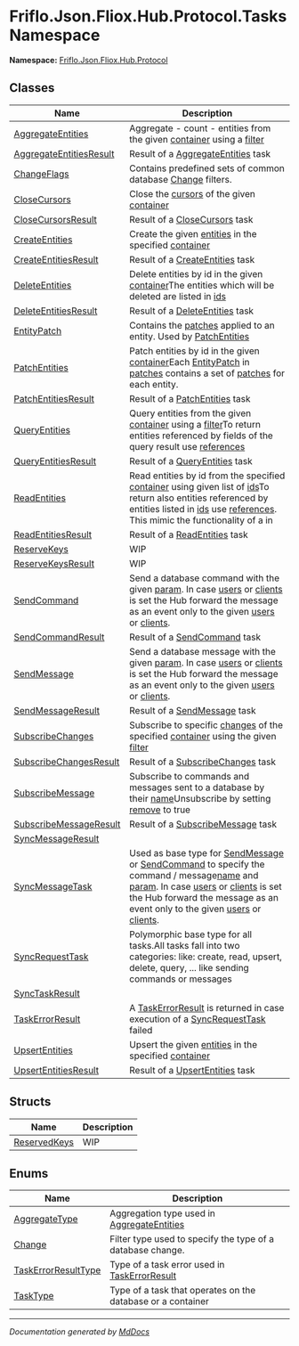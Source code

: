 ﻿<!--  
  <auto-generated>   
    The contents of this file were generated by a tool.  
    Changes to this file may be list if the file is regenerated  
  </auto-generated>   
-->

# Friflo.Json.Fliox.Hub.Protocol.Tasks Namespace

**Namespace:** [Friflo.Json.Fliox.Hub.Protocol](../index.md)  

## Classes

| Name                                                        | Description                                                                                                                                                                                                                                                                                                                                                                                                                                                                         |
| ----------------------------------------------------------- | ----------------------------------------------------------------------------------------------------------------------------------------------------------------------------------------------------------------------------------------------------------------------------------------------------------------------------------------------------------------------------------------------------------------------------------------------------------------------------------- |
| [AggregateEntities](AggregateEntities/index.md)             | Aggregate \- count \- entities from the given [container](AggregateEntities/fields/container.md) using a [filter](AggregateEntities/fields/filter.md)                                                                                                                                                                                                                                                                                                                               |
| [AggregateEntitiesResult](AggregateEntitiesResult/index.md) | Result of a [AggregateEntities](AggregateEntities/index.md) task                                                                                                                                                                                                                                                                                                                                                                                                                    |
| [ChangeFlags](ChangeFlags/index.md)                         | Contains predefined sets of common database [Change](Change/index.md) filters.                                                                                                                                                                                                                                                                                                                                                                                                      |
| [CloseCursors](CloseCursors/index.md)                       | Close the [cursors](CloseCursors/fields/cursors.md) of the given [container](CloseCursors/fields/container.md)                                                                                                                                                                                                                                                                                                                                                                      |
| [CloseCursorsResult](CloseCursorsResult/index.md)           | Result of a [CloseCursors](CloseCursors/index.md) task                                                                                                                                                                                                                                                                                                                                                                                                                              |
| [CreateEntities](CreateEntities/index.md)                   | Create the given [entities](CreateEntities/fields/entities.md) in the specified [container](CreateEntities/fields/container.md)                                                                                                                                                                                                                                                                                                                                                     |
| [CreateEntitiesResult](CreateEntitiesResult/index.md)       | Result of a [CreateEntities](CreateEntities/index.md) task                                                                                                                                                                                                                                                                                                                                                                                                                          |
| [DeleteEntities](DeleteEntities/index.md)                   | Delete entities by id in the given [container](DeleteEntities/fields/container.md)The entities which will be deleted are listed in [ids](DeleteEntities/fields/ids.md)                                                                                                                                                                                                                                                                                                              |
| [DeleteEntitiesResult](DeleteEntitiesResult/index.md)       | Result of a [DeleteEntities](DeleteEntities/index.md) task                                                                                                                                                                                                                                                                                                                                                                                                                          |
| [EntityPatch](EntityPatch/index.md)                         | Contains the [patches](EntityPatch/fields/patches.md) applied to an entity. Used by [PatchEntities](PatchEntities/index.md)                                                                                                                                                                                                                                                                                                                                                         |
| [PatchEntities](PatchEntities/index.md)                     | Patch entities by id in the given [container](PatchEntities/fields/container.md)Each [EntityPatch](EntityPatch/index.md) in [patches](PatchEntities/fields/patches.md) contains a set of [patches](PatchEntities/fields/patches.md) for each entity.                                                                                                                                                                                                                                |
| [PatchEntitiesResult](PatchEntitiesResult/index.md)         | Result of a [PatchEntities](PatchEntities/index.md) task                                                                                                                                                                                                                                                                                                                                                                                                                            |
| [QueryEntities](QueryEntities/index.md)                     | Query entities from the given [container](QueryEntities/fields/container.md) using a [filter](QueryEntities/fields/filter.md)To return entities referenced by fields of the query result use [references](QueryEntities/fields/references.md)                                                                                                                                                                                                                                       |
| [QueryEntitiesResult](QueryEntitiesResult/index.md)         | Result of a [QueryEntities](QueryEntities/index.md) task                                                                                                                                                                                                                                                                                                                                                                                                                            |
| [ReadEntities](ReadEntities/index.md)                       | Read entities by id from the specified [container](ReadEntities/fields/container.md) using given list of [ids](ReadEntities/fields/ids.md)To return also entities referenced by entities listed in [ids](ReadEntities/fields/ids.md) use [references](ReadEntities/fields/references.md). This mimic the functionality of a  in                                                                                                                                                     |
| [ReadEntitiesResult](ReadEntitiesResult/index.md)           | Result of a [ReadEntities](ReadEntities/index.md) task                                                                                                                                                                                                                                                                                                                                                                                                                              |
| [ReserveKeys](ReserveKeys/index.md)                         | WIP                                                                                                                                                                                                                                                                                                                                                                                                                                                                                 |
| [ReserveKeysResult](ReserveKeysResult/index.md)             | WIP                                                                                                                                                                                                                                                                                                                                                                                                                                                                                 |
| [SendCommand](SendCommand/index.md)                         | Send a database command with the given [param](SyncMessageTask/fields/param.md). In case [users](SyncMessageTask/fields/users.md) or [clients](SyncMessageTask/fields/clients.md) is set the Hub forward the message as an event only to the given [users](SyncMessageTask/fields/users.md) or [clients](SyncMessageTask/fields/clients.md).                                                                                                                                        |
| [SendCommandResult](SendCommandResult/index.md)             | Result of a [SendCommand](SendCommand/index.md) task                                                                                                                                                                                                                                                                                                                                                                                                                                |
| [SendMessage](SendMessage/index.md)                         | Send a database message with the given [param](SyncMessageTask/fields/param.md). In case [users](SyncMessageTask/fields/users.md) or [clients](SyncMessageTask/fields/clients.md) is set the Hub forward the message as an event only to the given [users](SyncMessageTask/fields/users.md) or [clients](SyncMessageTask/fields/clients.md).                                                                                                                                        |
| [SendMessageResult](SendMessageResult/index.md)             | Result of a [SendMessage](SendMessage/index.md) task                                                                                                                                                                                                                                                                                                                                                                                                                                |
| [SubscribeChanges](SubscribeChanges/index.md)               | Subscribe to specific [changes](SubscribeChanges/fields/changes.md) of the specified [container](SubscribeChanges/fields/container.md) using the given [filter](SubscribeChanges/fields/filter.md)                                                                                                                                                                                                                                                                                  |
| [SubscribeChangesResult](SubscribeChangesResult/index.md)   | Result of a [SubscribeChanges](SubscribeChanges/index.md) task                                                                                                                                                                                                                                                                                                                                                                                                                      |
| [SubscribeMessage](SubscribeMessage/index.md)               | Subscribe to commands and messages sent to a database by their [name](SubscribeMessage/fields/name.md)Unsubscribe by setting [remove](SubscribeMessage/fields/remove.md) to true                                                                                                                                                                                                                                                                                                    |
| [SubscribeMessageResult](SubscribeMessageResult/index.md)   | Result of a [SubscribeMessage](SubscribeMessage/index.md) task                                                                                                                                                                                                                                                                                                                                                                                                                      |
| [SyncMessageResult](SyncMessageResult/index.md)             |                                                                                                                                                                                                                                                                                                                                                                                                                                                                                     |
| [SyncMessageTask](SyncMessageTask/index.md)                 | Used as base type for [SendMessage](SendMessage/index.md) or [SendCommand](SendCommand/index.md) to specify the command \/ message[name](SyncMessageTask/fields/name.md) and [param](SyncMessageTask/fields/param.md). In case [users](SyncMessageTask/fields/users.md) or [clients](SyncMessageTask/fields/clients.md) is set the Hub forward the message as an event only to the given [users](SyncMessageTask/fields/users.md) or [clients](SyncMessageTask/fields/clients.md).  |
| [SyncRequestTask](SyncRequestTask/index.md)                 | Polymorphic base type for all tasks.All tasks fall into two categories: like: create, read, upsert, delete, query, ... like sending commands or messages                                                                                                                                                                                                                                                                                                                            |
| [SyncTaskResult](SyncTaskResult/index.md)                   |                                                                                                                                                                                                                                                                                                                                                                                                                                                                                     |
| [TaskErrorResult](TaskErrorResult/index.md)                 | A [TaskErrorResult](TaskErrorResult/index.md) is returned in case execution of a [SyncRequestTask](SyncRequestTask/index.md) failed                                                                                                                                                                                                                                                                                                                                                 |
| [UpsertEntities](UpsertEntities/index.md)                   | Upsert the given [entities](UpsertEntities/fields/entities.md) in the specified [container](UpsertEntities/fields/container.md)                                                                                                                                                                                                                                                                                                                                                     |
| [UpsertEntitiesResult](UpsertEntitiesResult/index.md)       | Result of a [UpsertEntities](UpsertEntities/index.md) task                                                                                                                                                                                                                                                                                                                                                                                                                          |

## Structs

| Name                                  | Description |
| ------------------------------------- | ----------- |
| [ReservedKeys](ReservedKeys/index.md) | WIP         |

## Enums

| Name                                                | Description                                                              |
| --------------------------------------------------- | ------------------------------------------------------------------------ |
| [AggregateType](AggregateType/index.md)             | Aggregation type used in [AggregateEntities](AggregateEntities/index.md) |
| [Change](Change/index.md)                           | Filter type used to specify the type of a database change.               |
| [TaskErrorResultType](TaskErrorResultType/index.md) | Type of a task error used in [TaskErrorResult](TaskErrorResult/index.md) |
| [TaskType](TaskType/index.md)                       | Type of a task that operates on the database or a container              |

___

*Documentation generated by [MdDocs](https://github.com/ap0llo/mddocs)*
